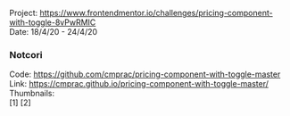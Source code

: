 Project: https://www.frontendmentor.io/challenges/pricing-component-with-toggle-8vPwRMIC  
Date: 18/4/20 - 24/4/20

### Notcori 
Code: https://github.com/cmprac/pricing-component-with-toggle-master  
Link: https://cmprac.github.io/pricing-component-with-toggle-master/   
Thumbnails:  
[1] [2]
